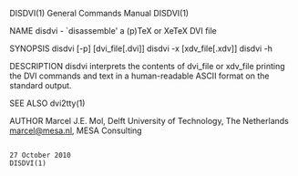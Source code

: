 DISDVI(1)                                                                        General Commands Manual                                                                        DISDVI(1)

NAME
       disdvi - `disassemble' a (p)TeX or XeTeX DVI file

SYNOPSIS
       disdvi [-p] [dvi_file[.dvi]]
       disdvi -x [xdv_file[.xdv]]
       disdvi -h

DESCRIPTION
       disdvi interprets the contents of dvi_file or xdv_file printing the DVI commands and text in a human-readable ASCII format on the standard output.

SEE ALSO
       dvi2tty(1)

AUTHOR
       Marcel J.E. Mol, Delft University of Technology, The Netherlands
       marcel@mesa.nl, MESA Consulting

                                                                                     27 October 2010                                                                            DISDVI(1)
